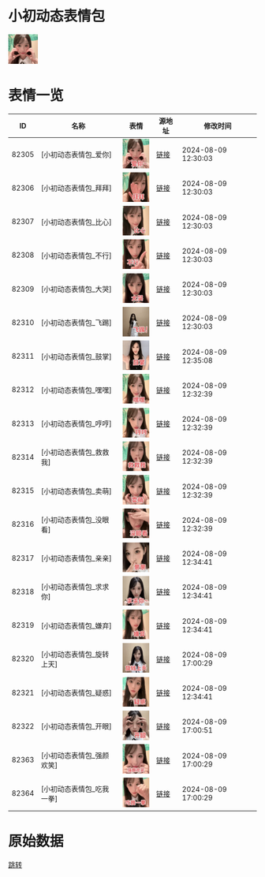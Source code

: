 # 小初动态表情包

<img src="./cover.png" height="60" alt="cover" />

# 表情一览

|ID|名称|表情|源地址|修改时间|
|----|----|----|----|----|
|82305|[小初动态表情包_爱你]|<img src="./pic/082305_%5B小初动态表情包_爱你%5D.gif" height="60" alt="爱你"/>|[链接](https://i0.hdslb.com/bfs/emote/0a2a25750ab404a2f9eb4dd85c857568c3b744b6.gif)|2024-08-09 12:30:03|
|82306|[小初动态表情包_拜拜]|<img src="./pic/082306_%5B小初动态表情包_拜拜%5D.gif" height="60" alt="拜拜"/>|[链接](https://i0.hdslb.com/bfs/emote/aacad6f6a3c75373acc4f35c3aff3ea9c198ea17.gif)|2024-08-09 12:30:03|
|82307|[小初动态表情包_比心]|<img src="./pic/082307_%5B小初动态表情包_比心%5D.gif" height="60" alt="比心"/>|[链接](https://i0.hdslb.com/bfs/emote/51820b9e85e367e78bec1a82b8f4d40f17de22a5.gif)|2024-08-09 12:30:03|
|82308|[小初动态表情包_不行]|<img src="./pic/082308_%5B小初动态表情包_不行%5D.gif" height="60" alt="不行"/>|[链接](https://i0.hdslb.com/bfs/emote/397c3f3645c3ff3c8ffe8d81982b970e0a2fa303.gif)|2024-08-09 12:30:03|
|82309|[小初动态表情包_大哭]|<img src="./pic/082309_%5B小初动态表情包_大哭%5D.gif" height="60" alt="大哭"/>|[链接](https://i0.hdslb.com/bfs/emote/f9b0a6d69ae98c5d7be129b6effbcb6ceeeda90d.gif)|2024-08-09 12:30:03|
|82310|[小初动态表情包_飞踢]|<img src="./pic/082310_%5B小初动态表情包_飞踢%5D.gif" height="60" alt="飞踢"/>|[链接](https://i0.hdslb.com/bfs/emote/f71d072c8a276278480925b50b84709a17aef282.gif)|2024-08-09 12:30:03|
|82311|[小初动态表情包_鼓掌]|<img src="./pic/082311_%5B小初动态表情包_鼓掌%5D.gif" height="60" alt="鼓掌"/>|[链接](https://i0.hdslb.com/bfs/emote/5f212e5e4ba5f906f501058a0b120c686126318d.gif)|2024-08-09 12:35:08|
|82312|[小初动态表情包_嘿嘿]|<img src="./pic/082312_%5B小初动态表情包_嘿嘿%5D.gif" height="60" alt="嘿嘿"/>|[链接](https://i0.hdslb.com/bfs/emote/97cf060806f84b8172fa4fe38b1ef07d9709fad3.gif)|2024-08-09 12:32:39|
|82313|[小初动态表情包_哼哼]|<img src="./pic/082313_%5B小初动态表情包_哼哼%5D.gif" height="60" alt="哼哼"/>|[链接](https://i0.hdslb.com/bfs/emote/debec19ca7039e4da83efa4b5f79b283d3d2686e.gif)|2024-08-09 12:32:39|
|82314|[小初动态表情包_救救我]|<img src="./pic/082314_%5B小初动态表情包_救救我%5D.gif" height="60" alt="救救我"/>|[链接](https://i0.hdslb.com/bfs/emote/818a9a42f64052ba6e7fe941e710feda48f2eec0.gif)|2024-08-09 12:32:39|
|82315|[小初动态表情包_卖萌]|<img src="./pic/082315_%5B小初动态表情包_卖萌%5D.gif" height="60" alt="卖萌"/>|[链接](https://i0.hdslb.com/bfs/emote/d341687b5ed14b362ebd2c9b4fd72d9936fb3d9e.gif)|2024-08-09 12:32:39|
|82316|[小初动态表情包_没眼看]|<img src="./pic/082316_%5B小初动态表情包_没眼看%5D.gif" height="60" alt="没眼看"/>|[链接](https://i0.hdslb.com/bfs/emote/ea37594cdd2625349c067c647919682c1cdef47e.gif)|2024-08-09 12:32:39|
|82317|[小初动态表情包_亲亲]|<img src="./pic/082317_%5B小初动态表情包_亲亲%5D.gif" height="60" alt="亲亲"/>|[链接](https://i0.hdslb.com/bfs/emote/7d4b2dc22f02351bbc63b7af6714c01af08f781c.gif)|2024-08-09 12:34:41|
|82318|[小初动态表情包_求求你]|<img src="./pic/082318_%5B小初动态表情包_求求你%5D.gif" height="60" alt="求求你"/>|[链接](https://i0.hdslb.com/bfs/emote/55dfd96dc63b4d4807e7d6735455d1f03097e0d1.gif)|2024-08-09 12:34:41|
|82319|[小初动态表情包_嫌弃]|<img src="./pic/082319_%5B小初动态表情包_嫌弃%5D.gif" height="60" alt="嫌弃"/>|[链接](https://i0.hdslb.com/bfs/emote/80a6e65b50983df981bc651c56b605d8b27b562d.gif)|2024-08-09 12:34:41|
|82320|[小初动态表情包_旋转上天]|<img src="./pic/082320_%5B小初动态表情包_旋转上天%5D.gif" height="60" alt="旋转上天"/>|[链接](https://i0.hdslb.com/bfs/emote/3c52a298099792a06c2d0d6fabce172100d4cd68.gif)|2024-08-09 17:00:29|
|82321|[小初动态表情包_疑惑]|<img src="./pic/082321_%5B小初动态表情包_疑惑%5D.gif" height="60" alt="疑惑"/>|[链接](https://i0.hdslb.com/bfs/emote/a683c3ee50ccc14d82069bd0f6c3bdcd1d582871.gif)|2024-08-09 12:34:41|
|82322|[小初动态表情包_开眼]|<img src="./pic/082322_%5B小初动态表情包_开眼%5D.gif" height="60" alt="开眼"/>|[链接](https://i0.hdslb.com/bfs/emote/c807c125853f1cdd453088893046f9a24350385c.gif)|2024-08-09 17:00:51|
|82363|[小初动态表情包_强颜欢笑]|<img src="./pic/082363_%5B小初动态表情包_强颜欢笑%5D.gif" height="60" alt="强颜欢笑"/>|[链接](https://i0.hdslb.com/bfs/emote/561b0d4aecf05dcb0a7f42d6bfd43d46ca44cb5c.gif)|2024-08-09 17:00:29|
|82364|[小初动态表情包_吃我一拳]|<img src="./pic/082364_%5B小初动态表情包_吃我一拳%5D.gif" height="60" alt="吃我一拳"/>|[链接](https://i0.hdslb.com/bfs/emote/7196c00308765e696c2027c5b93b047ece41d696.gif)|2024-08-09 17:00:29|

# 原始数据

[跳转](./raw.json)

